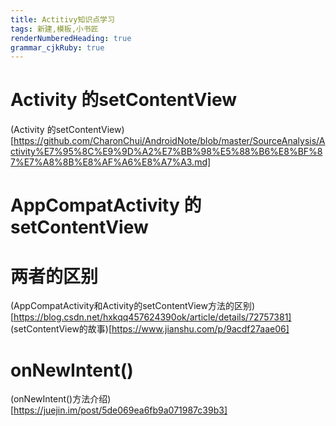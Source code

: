 ```yaml
---
title: Actitivy知识点学习
tags: 新建,模板,小书匠
renderNumberedHeading: true
grammar_cjkRuby: true
---
```



# Activity 的setContentView


(Activity 的setContentView)[https://github.com/CharonChui/AndroidNote/blob/master/SourceAnalysis/Activity%E7%95%8C%E9%9D%A2%E7%BB%98%E5%88%B6%E8%BF%87%E7%A8%8B%E8%AF%A6%E8%A7%A3.md]


# AppCompatActivity 的setContentView




# 两者的区别

(AppCompatActivity和Activity的setContentView方法的区别)[https://blog.csdn.net/hxkqq457624390ok/article/details/72757381]
(setContentView的故事)[https://www.jianshu.com/p/9acdf27aae06]


# onNewIntent()
(onNewIntent()方法介绍)[https://juejin.im/post/5de069ea6fb9a071987c39b3]
